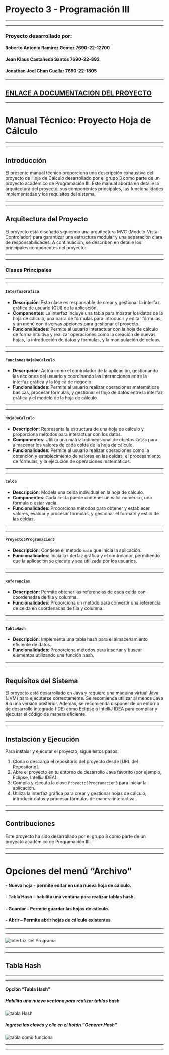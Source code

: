 # **Proyecto 3 - Programación III**
---
---
### **Proyecto desarrollado por:**
#### Roberto Antonio Ramirez Gomez 7690-22-12700

#### Jean Klaus Castañeda Santos 7690-22-892

#### Jonathan Joel Chan Cuellar 7690-22-1805
---
[ENLACE A DOCUMENTACION DEL PROYECTO](https://github.com/rramirezg18/Proyecto-3-Programacion-3/blob/main/Documentacion.md)
---
---

# Manual Técnico: Proyecto Hoja de Cálculo

---
---

## Introducción
El presente manual técnico proporciona una descripción exhaustiva del proyecto de Hoja de Cálculo desarrollado por el grupo 3 como parte de un proyecto académico de Programación III. Este manual aborda en detalle la arquitectura del proyecto, sus componentes principales, las funcionalidades implementadas y los requisitos del sistema.

---
---

## Arquitectura del Proyecto
El proyecto está diseñado siguiendo una arquitectura MVC (Modelo-Vista-Controlador) para garantizar una estructura modular y una separación clara de responsabilidades. A continuación, se describen en detalle los principales componentes del proyecto:

---
---
### Clases Principales

---
---

#### `InterfazGrafica`
- **Descripción**: Esta clase es responsable de crear y gestionar la interfaz gráfica de usuario (GUI) de la aplicación.
- **Componentes**: La interfaz incluye una tabla para mostrar los datos de la hoja de cálculo, una barra de fórmulas para introducir y editar fórmulas, y un menú con diversas opciones para gestionar el proyecto.
- **Funcionalidades**: Permite al usuario interactuar con la hoja de cálculo de forma intuitiva y realizar operaciones como la creación de nuevas hojas, la introducción de datos y fórmulas, y la manipulación de celdas.

---
---

#### `FuncionesHojaDeCalculo`
- **Descripción**: Actúa como el controlador de la aplicación, gestionando las acciones del usuario y coordinando las interacciones entre la interfaz gráfica y la lógica de negocio.
- **Funcionalidades**: Permite al usuario realizar operaciones matemáticas básicas, procesar fórmulas, y gestionar el flujo de datos entre la interfaz gráfica y el modelo de la hoja de cálculo.

---
---
#### `HojaDeCalculo`
- **Descripción**: Representa la estructura de una hoja de cálculo y proporciona métodos para interactuar con los datos.
- **Componentes**: Utiliza una matriz bidimensional de objetos `Celda` para almacenar los valores de cada celda de la hoja de cálculo.
- **Funcionalidades**: Permite al usuario realizar operaciones como la obtención y establecimiento de valores en las celdas, el procesamiento de fórmulas, y la ejecución de operaciones matemáticas.

---
---

#### `Celda`
- **Descripción**: Modela una celda individual en la hoja de cálculo.
- **Componentes**: Cada celda puede contener un valor numérico, una fórmula o estar vacía.
- **Funcionalidades**: Proporciona métodos para obtener y establecer valores, evaluar y procesar fórmulas, y gestionar el formato y estilo de las celdas.

---
---

#### `Proyecto3Programacion3`
- **Descripción**: Contiene el método `main` que inicia la aplicación.
- **Funcionalidades**: Inicia la interfaz gráfica y el controlador, permitiendo que la aplicación se ejecute y sea utilizada por los usuarios.

---
---

#### `Referencias`
- **Descripción**: Permite obtener las referencias de cada celda con coordenadas de fila y columna.
- **Funcionalidades**: Proporciona un método para convertir una referencia de celda en coordenadas de fila y columna.

---
---
#### `TablaHash`
- **Descripción**: Implementa una tabla hash para el almacenamiento eficiente de datos.
- **Funcionalidades**: Proporciona métodos para insertar y buscar elementos utilizando una función hash.

---
---
## Requisitos del Sistema
El proyecto está desarrollado en Java y requiere una máquina virtual Java (JVM) para ejecutarse correctamente. Se recomienda utilizar al menos Java 8 o una versión posterior. Además, se recomienda disponer de un entorno de desarrollo integrado (IDE) como Eclipse o IntelliJ IDEA para compilar y ejecutar el código de manera eficiente.

----
----
## Instalación y Ejecución
Para instalar y ejecutar el proyecto, sigue estos pasos:
1. Clona o descarga el repositorio del proyecto desde [URL del Repositorio].
2. Abre el proyecto en tu entorno de desarrollo Java favorito (por ejemplo, Eclipse, IntelliJ IDEA).
3. Compila y ejecuta la clase `Proyecto3Programacion3` para iniciar la aplicación.
4. Utiliza la interfaz gráfica para crear y gestionar hojas de cálculo, introducir datos y procesar fórmulas de manera interactiva.
---
---
## Contribuciones
Este proyecto ha sido desarrollado por el grupo 3 como parte de un proyecto académico de Programación III. 

---
---
# Opciones del menú “Archivo”
#### - Nueva hoja - permite editar en una nueva hoja de cálculo.
#### - Tabla Hash – habilita una ventana para realizar tablas hash.
#### - Guardar – Permite guardar las hojas de cálculo.
#### - Abrir – Permite abrir hojas de cálculo existentes
---
---

![Interfaz Del Programa](imagen1.jpg)

---
---
## Tabla Hash
---
---
#### Opción “Tabla Hash”
##### Habilita una nueva ventana para realizar tablas hash 
![tabla Hash](imagen2.jpg)
##### Ingresa las claves y clic en el botón “Generar Hash” 
![tabla como funciona](imagen3.jpg)

---
---


